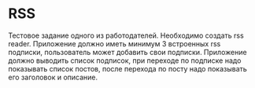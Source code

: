 # RSS
Тестовое задание одного из работодателей.
Необходимо создать rss reader.
Приложение должно иметь минимум 3 встроенных rss подписки, пользователь может добавить свои подписки.
Приложение должно выводить список подписок, при переходе по подписке надо показывать список постов, после перехода по посту надо показывать его заголовок и описание.
